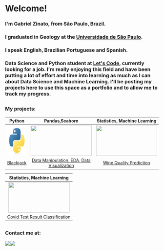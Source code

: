 # Welcome!

### I'm Gabriel Zinato, from São Paulo, Brazil.
### I graduated in Geology at the [Universidade de São Paulo](https://igc.usp.br/en/).
### I speak English, Brazilian Portuguese and Spanish.
### Data Science and Python student at [Let's Code](https://letscode.com.br/), currently looking for a job. I'm really enjoying this field and have been putting a lot of effort and time into learning as much as I can about Data Science and Machine Learning. I'll be posting my projects here to use this space as a portfolio and to allow me to track my progress.

    
  ##
  
  ### My projects:
  
|Python | Pandas,Seaborn | Statistics, Machine Learning |  
|:--:|:--:|:--:|
| <a href="https://github.com/GabrielZinatoSP/Python-projects-and-exercises"><img align="center" height="100" width="80" src="https://raw.githubusercontent.com/devicons/devicon/master/icons/python/python-original.svg"></a>   | <a href="https://github.com/GabrielZinatoSP/Pandas"><img align="center" height="100" width="200" src="https://upload.wikimedia.org/wikipedia/commons/thumb/e/ed/Pandas_logo.svg/2560px-Pandas_logo.svg.png"></a>   | <a href="https://github.com/GabrielZinatoSP/WineQualityLetsCode"><img align="center" height="100" width="200" src="https://images.unsplash.com/photo-1568213816046-0ee1c42bd559?ixlib=rb-1.2.1&ixid=MnwxMjA3fDB8MHxwaG90by1wYWdlfHx8fGVufDB8fHx8&auto=format&fit=crop&w=1172&q=80"></a>   |
| [Blackjack](https://github.com/GabrielZinatoSP/Python-projects-and-exercises) |[Data Manipulation, EDA, Data Visualization](https://github.com/GabrielZinatoSP/Pandas) | [Wine Quality Prediction](https://github.com/GabrielZinatoSP/WineQualityLetsCode)|

| Statistics, Machine Learning | 
|:--:|
| <a href="https://github.com/GabrielZinatoSP/-ML-Covid_LetsCode"><img align="center" height="100" width="200" src="https://media.istockphoto.com/photos/covid19-text-a-hands-of-doctor-nurse-scientist-writes-with-a-pen-and-picture-id1219541022?k=20&m=1219541022&s=612x612&w=0&h=U7y3enD7v7r4-HKTNNKpC7q9hmfRosIkWIgSTmpYbeI="></a>   |
| [Covid Test Result Classification](https://github.com/GabrielZinatoSP/-ML-Covid_LetsCode) |


  ##
 
  ### Contact me at:  
    
<div> 
 
  <a href="https://linkedin.com/in/gabriel-zinato-1a581926" target="_blank"><img src="https://img.shields.io/badge/-LinkedIn-%230077B5?style=for-the-badge&logo=linkedin&logoColor=white" target="_blank"></a><a href = "mailto:gabriel.zinato1989@gmail.com"><img src="https://img.shields.io/badge/-Gmail-%23333?style=for-the-badge&logo=gmail&logoColor=white" target="_blank"></a>
 
 
</div>
